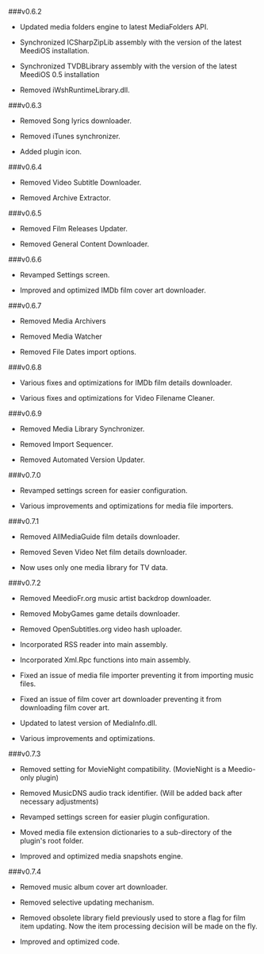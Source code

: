 ###v0.6.2
+ Updated media folders engine to latest MediaFolders API.

+ Synchronized ICSharpZipLib assembly with the version of the latest MeediOS installation.

+ Synchronized TVDBLibrary assembly with the version of the latest MeediOS 0.5 installation

+ Removed iWshRuntimeLibrary.dll.




###v0.6.3
+ Removed Song lyrics downloader.

+ Removed iTunes synchronizer.

+ Added plugin icon.





###v0.6.4
+ Removed Video Subtitle Downloader.

+ Removed Archive Extractor.





###v0.6.5
+ Removed Film Releases Updater.

+ Removed General Content Downloader.



###v0.6.6
+ Revamped Settings screen.

+ Improved and optimized IMDb film cover art downloader.




###v0.6.7
+ Removed Media Archivers

+ Removed Media Watcher

+ Removed File Dates import options.




###v0.6.8

+ Various fixes and optimizations for IMDb film details downloader.

+ Various fixes and optimizations for Video Filename Cleaner.






###v0.6.9
+ Removed Media Library Synchronizer.

+ Removed Import Sequencer.

+ Removed Automated Version Updater.


###v0.7.0
+ Revamped settings screen for easier configuration.

+ Various improvements and optimizations for media file importers.



###v0.7.1
+ Removed AllMediaGuide film details downloader.
 
+ Removed Seven Video Net film details downloader.

+ Now uses only one media library for TV data.

 

###v0.7.2
+ Removed MeedioFr.org music artist backdrop downloader.

+ Removed MobyGames game details downloader.

+ Removed OpenSubtitles.org video hash uploader.

+ Incorporated RSS reader into main assembly.

+ Incorporated Xml.Rpc functions into main assembly.

+ Fixed an issue of media file importer preventing it from importing music files.

+ Fixed an issue of film cover art downloader preventing it from downloading film cover art.

+ Updated to latest version of MediaInfo.dll.

+ Various improvements and optimizations.



###v0.7.3
+ Removed setting for MovieNight compatibility. (MovieNight is a Meedio-only plugin)

+ Removed MusicDNS audio track identifier. (Will be added back after necessary adjustments)

+ Revamped settings screen for easier plugin configuration.

+ Moved media file extension dictionaries to a sub-directory of the plugin's root folder.

+ Improved and optimized media snapshots engine.



###v0.7.4
+ Removed music album cover art downloader.

+ Removed selective updating mechanism.

+ Removed obsolete library field previously used to store a flag for film item updating.
  Now the item processing decision will be made on the fly.

+ Improved and optimized code.
